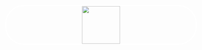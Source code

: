 <div id="header" align="center" style="border: 3px solid white; border-radius: 50px;">
  <img src="https://avatars.githubusercontent.com/u/71939973?v=4" width="100"/>
</div>

